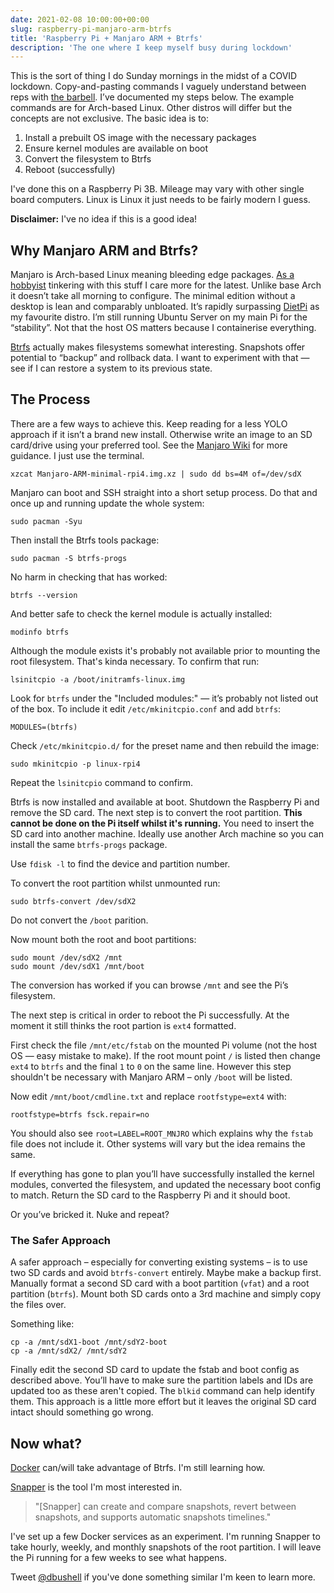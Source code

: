 ```yaml
---
date: 2021-02-08 10:00:00+00:00
slug: raspberry-pi-manjaro-arm-btrfs
title: 'Raspberry Pi + Manjaro ARM + Btrfs'
description: 'The one where I keep myself busy during lockdown'
---
```

This is the sort of thing I do Sunday mornings in the midst of a COVID lockdown. Copy-and-pasting commands I vaguely understand between reps with [the barbell](/2021/01/05/2020-in-review/). I’ve documented my steps below. The example commands are for Arch-based Linux. Other distros will differ but the concepts are not exclusive. The basic idea is to:

1. Install a prebuilt OS image with the necessary packages
2. Ensure kernel modules are available on boot
3. Convert the filesystem to Btrfs
4. Reboot (successfully)

I've done this on a Raspberry Pi 3B. Mileage may vary with other single board computers. Linux is Linux it just needs to be fairly modern I guess.

**Disclaimer:** I've no idea if this is a good idea!

## Why Manjaro ARM and Btrfs?

Manjaro is Arch-based Linux meaning bleeding edge packages. [As a hobbyist](/2021/01/11/self-hosted-raspberry-pi-docker/) tinkering with this stuff I care more for the latest. Unlike base Arch it doesn’t take all morning to configure. The minimal edition without a desktop is lean and comparably unbloated. It’s rapidly surpassing [DietPi](https://dietpi.com/) as my favourite distro. I’m still running Ubuntu Server on my main Pi for the “stability”. Not that the host OS matters because I containerise everything.

[Btrfs](https://wiki.archlinux.org/index.php/btrfs) actually makes filesystems somewhat interesting. Snapshots offer potential to “backup” and rollback data. I want to experiment with that — see if I can restore a system to its previous state.

## The Process

There are a few ways to achieve this. Keep reading for a less YOLO approach if it isn’t a brand new install. Otherwise write an image to an SD card/drive using your preferred tool. See the [Manjaro Wiki](https://wiki.manjaro.org/index.php/Manjaro-ARM#Installation) for more guidance. I just use the terminal.

```shell
xzcat Manjaro-ARM-minimal-rpi4.img.xz | sudo dd bs=4M of=/dev/sdX
```

Manjaro can boot and SSH straight into a short setup process. Do that and once up and running update the whole system:

```shell
sudo pacman -Syu
```

Then install the Btrfs tools package:

```shell
sudo pacman -S btrfs-progs
```

No harm in checking that has worked:

```shell
btrfs --version
```

And better safe to check the kernel module is actually installed:

```shell
modinfo btrfs
```

Although the module exists it's probably not available prior to mounting the root filesystem. That's kinda necessary. To confirm that run:

```shell
lsinitcpio -a /boot/initramfs-linux.img
```

Look for `btrfs` under the "Included modules:" — it’s probably not listed out of the box. To include it edit `/etc/mkinitcpio.conf` and add `btrfs`:

```
MODULES=(btrfs)
```

Check `/etc/mkinitcpio.d/` for the preset name and then rebuild the image:

```shell
sudo mkinitcpio -p linux-rpi4
```

Repeat the `lsinitcpio` command to confirm.

Btrfs is now installed and available at boot. Shutdown the Raspberry Pi and remove the SD card. The next step is to convert the root partition. **This cannot be done on the Pi itself whilst it's running.** You need to insert the SD card into another machine. Ideally use another Arch machine so you can install the same `btrfs-progs` package.

Use `fdisk -l` to find the device and partition number.

To convert the root partition whilst unmounted run:

```shell
sudo btrfs-convert /dev/sdX2
```

Do not convert the `/boot` parition.

Now mount both the root and boot partitions:

```shell
sudo mount /dev/sdX2 /mnt
sudo mount /dev/sdX1 /mnt/boot
```

The conversion has worked if you can browse `/mnt` and see the Pi’s filesystem.

The next step is critical in order to reboot the Pi successfully. At the moment it still thinks the root partion is `ext4` formatted.

First check the file `/mnt/etc/fstab` on the mounted Pi volume (not the host OS — easy mistake to make). If the root mount point `/` is listed then change `ext4` to `btrfs` and the final `1` to `0` on the same line. However this step shouldn't be necessary with Manjaro ARM – only `/boot` will be listed.

Now edit `/mnt/boot/cmdline.txt` and replace `rootfstype=ext4` with:

```shell
rootfstype=btrfs fsck.repair=no
```

You should also see `root=LABEL=ROOT_MNJRO` which explains why the `fstab` file does not include it. Other systems will vary but the idea remains the same.

If everything has gone to plan you’ll have successfully installed the kernel modules, converted the filesystem, and updated the necessary boot config to match. Return the SD card to the Raspberry Pi and it should boot.

Or you’ve bricked it. Nuke and repeat?

### The Safer Approach

A safer approach – especially for converting existing systems – is to use two SD cards and avoid `btrfs-convert` entirely. Maybe make a backup first. Manually format a second SD card with a boot partition (`vfat`) and a root partition (`btrfs`). Mount both SD cards onto a 3rd machine and simply copy the files over.

Something like:

```shell
cp -a /mnt/sdX1-boot /mnt/sdY2-boot
cp -a /mnt/sdX2/ /mnt/sdY2
```

Finally edit the second SD card to update the fstab and boot config as described above. You’ll have to make sure the partition labels and IDs are updated too as these aren't copied. The `blkid` command can help identify them. This approach is a little more effort but it leaves the original SD card intact should something go wrong.

## Now what?

[Docker](https://docs.docker.com/storage/storagedriver/btrfs-driver/) can/will take advantage of Btrfs. I'm still learning how.

[Snapper](https://wiki.archlinux.org/index.php/snapper) is the tool I'm most interested in.

> "[Snapper] can create and compare snapshots, revert between snapshots, and supports automatic snapshots timelines."

I've set up a few Docker services as an experiment. I'm running Snapper to take hourly, weekly, and monthly snapshots of the root partition. I will leave the Pi running for a few weeks to see what happens.

Tweet [@dbushell](https://twitter.com/dbushell) if you've done something similar I'm keen to learn more.
